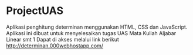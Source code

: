 # ProjectUAS
Aplikasi penghitung determinan
menggunakan HTML, CSS dan JavaScript. 
Aplikasi ini dibuat untuk menyelesaikan tugas UAS Mata Kuliah Aljabar Linear smt 1
Dapat di akses melalui link berikut http://determinan.000webhostapp.com/
